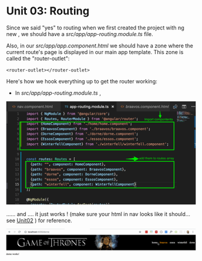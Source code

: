 # Unit 03:  Routing

Since we said "yes" to routing when we first created the project with ng new , we should have a
*src/app/app-routing.module.ts* file.

Also, in our *src/app/app.component.html*  we should have a zone where the current route's page is displayed in our main app template. This zone is called the "router-outlet":

```
<router-outlet></router-outlet>
```

Here's how we hook everything up to get the router working:

-  In *src/app/app-routing.module.ts* ,

![](making_routes_work.png)

...... and .... it just works ! (make sure your html in nav looks like it should... see [Unit02](../Unit02/Unit02.md) ) for reference.

![](routes_working.gif)
